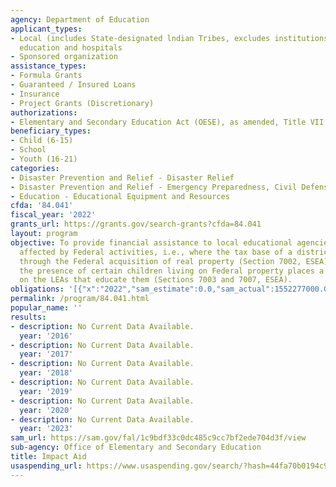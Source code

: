 ```yaml
---
agency: Department of Education
applicant_types:
- Local (includes State-designated lndian Tribes, excludes institutions of higher
  education and hospitals
- Sponsored organization
assistance_types:
- Formula Grants
- Guaranteed / Insured Loans
- Insurance
- Project Grants (Discretionary)
authorizations:
- Elementary and Secondary Education Act (OESE), as amended, Title VII.
beneficiary_types:
- Child (6-15)
- School
- Youth (16-21)
categories:
- Disaster Prevention and Relief - Disaster Relief
- Disaster Prevention and Relief - Emergency Preparedness, Civil Defense
- Education - Educational Equipment and Resources
cfda: '84.041'
fiscal_year: '2022'
grants_url: https://grants.gov/search-grants?cfda=84.041
layout: program
objective: To provide financial assistance to local educational agencies (LEAs) where
  affected by Federal activities, i.e., where the tax base of a district is reduced
  through the Federal acquisition of real property (Section 7002, ESEA), and where
  the presence of certain children living on Federal property places a financial burden
  on the LEAs that educate them (Sections 7003 and 7007, ESEA).
obligations: '[{"x":"2022","sam_estimate":0.0,"sam_actual":1552277000.0,"usa_spending_actual":760072674.18},{"x":"2023","sam_estimate":1613277000.0,"sam_actual":0.0,"usa_spending_actual":1704173304.57},{"x":"2024","sam_estimate":1613277000.0,"sam_actual":0.0,"usa_spending_actual":1880433965.81}]'
permalink: /program/84.041.html
popular_name: ''
results:
- description: No Current Data Available.
  year: '2016'
- description: No Current Data Available.
  year: '2017'
- description: No Current Data Available.
  year: '2018'
- description: No Current Data Available.
  year: '2019'
- description: No Current Data Available.
  year: '2020'
- description: No Current Data Available.
  year: '2023'
sam_url: https://sam.gov/fal/1c9bdf33c0dc485c9cc7bf2ede704d3f/view
sub-agency: Office of Elementary and Secondary Education
title: Impact Aid
usaspending_url: https://www.usaspending.gov/search/?hash=44fa70b0194c9c3e0b2db3c88418be5a
---
```

